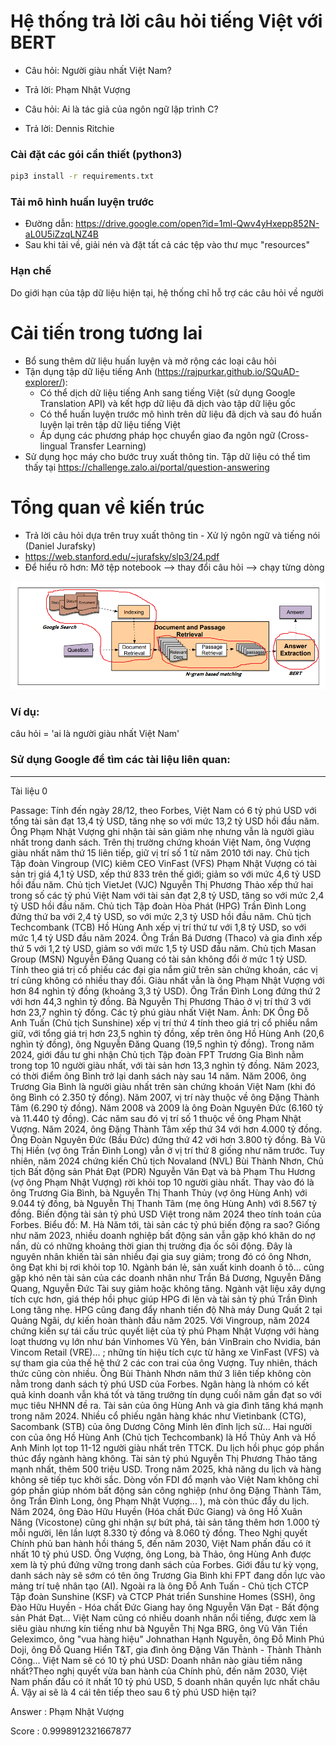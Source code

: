 # Hệ thống trả lời câu hỏi tiếng Việt với BERT

- Câu hỏi: Người giàu nhất Việt Nam?
- Trả lời: Phạm Nhật Vượng

- Câu hỏi: Ai là tác giả của ngôn ngữ lập trình C?
- Trả lời: Dennis Ritchie

### Cài đặt các gói cần thiết (python3)
```bash
pip3 install -r requirements.txt
```

### Tải mô hình huấn luyện trước
- Đường dẫn: https://drive.google.com/open?id=1ml-Qwv4yHxepp852N-aL0U5iZzqLNZ4B
- Sau khi tải về, giải nén và đặt tất cả các tệp vào thư mục "resources"

### Hạn chế
Do giới hạn của tập dữ liệu hiện tại, hệ thống chỉ hỗ trợ các câu hỏi về người

# Cải tiến trong tương lai
 - Bổ sung thêm dữ liệu huấn luyện và mở rộng các loại câu hỏi
 - Tận dụng tập dữ liệu tiếng Anh (https://rajpurkar.github.io/SQuAD-explorer/):
     - Có thể dịch dữ liệu tiếng Anh sang tiếng Việt (sử dụng Google Translation API) và kết hợp dữ liệu đã dịch vào tập dữ liệu gốc
     - Có thể huấn luyện trước mô hình trên dữ liệu đã dịch và sau đó huấn luyện lại trên tập dữ liệu tiếng Việt
     - Áp dụng các phương pháp học chuyển giao đa ngôn ngữ (Cross-lingual Transfer Learning)
 - Sử dụng học máy cho bước truy xuất thông tin. Tập dữ liệu có thể tìm thấy tại https://challenge.zalo.ai/portal/question-answering

# Tổng quan về kiến trúc
 - Trả lời câu hỏi dựa trên truy xuất thông tin - Xử lý ngôn ngữ và tiếng nói (Daniel Jurafsky)
 - https://web.stanford.edu/~jurafsky/slp3/24.pdf
 - Để hiểu rõ hơn: Mở tệp notebook --> thay đổi câu hỏi --> chạy từng dòng
 
<img src="Framework.png">


### Ví dụ:

câu hỏi = 'ai là người giàu nhất Việt Nam'

### Sử dụng Google để tìm các tài liệu liên quan:
----------------------------------------------
Tài liệu 0

Passage: Tính đến ngày 28/12, theo Forbes, Việt Nam có 6 tỷ phú USD với tổng tài sản đạt 13,4 tỷ USD, tăng nhẹ so với mức 13,2 tỷ USD hồi đầu năm. Ông Phạm Nhật Vượng ghi nhận tài sản giảm nhẹ nhưng vẫn là người giàu nhất trong danh sách. Trên thị trường chứng khoán Việt Nam, ông Vượng giàu nhất năm thứ 15 liên tiếp, giữ vị trí số 1 từ năm 2010 tới nay. Chủ tịch Tập đoàn Vingroup (VIC) kiêm CEO VinFast (VFS) Phạm Nhật Vượng có tài sản trị giá 4,1 tỷ USD, xếp thứ 833 trên thế giới; giảm so với mức 4,6 tỷ USD hồi đầu năm. Chủ tịch VietJet (VJC) Nguyễn Thị Phương Thảo xếp thứ hai trong số các tỷ phú Việt Nam với tài sản đạt 2,8 tỷ USD, tăng so với mức 2,4 tỷ USD hồi đầu năm. Chủ tịch Tập đoàn Hòa Phát (HPG) Trần Đình Long đứng thứ ba với 2,4 tỷ USD, so với mức 2,3 tỷ USD hồi đầu năm. Chủ tịch Techcombank (TCB) Hồ Hùng Anh xếp vị trí thứ tư với 1,8 tỷ USD, so với mức 1,4 tỷ USD đầu năm 2024. Ông Trần Bá Dương (Thaco) và gia đình xếp thứ 5 với 1,2 tỷ USD, giảm so với mức 1,5 tỷ USD đầu năm. Chủ tịch Masan Group (MSN) Nguyễn Đăng Quang có tài sản không đổi ở mức 1 tỷ USD. Tính theo giá trị cổ phiếu các đại gia nắm giữ trên sàn chứng khoán, các vị trí cũng không có nhiều thay đổi. Giàu nhất vẫn là ông Phạm Nhật Vượng với hơn 84 nghìn tỷ đồng (khoảng 3,3 tỷ USD). Ông Trần Đình Long đứng thứ 2 với hơn 44,3 nghìn tỷ đồng. Bà Nguyễn Thị Phương Thảo ở vị trí thứ 3 với hơn 23,7 nghìn tỷ đồng. Các tỷ phú giàu nhất Việt Nam. Ảnh: DK Ông Đỗ Anh Tuấn (Chủ tịch Sunshine) xếp vị trí thứ 4 tính theo giá trị cổ phiếu nắm giữ, với tổng giá trị hơn 23,5 nghìn tỷ đồng, xếp trên ông Hồ Hùng Anh (20,6 nghìn tỷ đồng), ông Nguyễn Đăng Quang (19,5 nghìn tỷ đồng). Trong năm 2024, giới đầu tư ghi nhận Chủ tịch Tập đoàn FPT Trương Gia Bình nằm trong top 10 người giàu nhất, với tài sản hơn 13,3 nghìn tỷ đồng. Năm 2023, có thời điểm ông Bình trở lại danh sách này sau 14 năm. Năm 2006, ông Trương Gia Bình là người giàu nhất trên sàn chứng khoán Việt Nam (khi đó ông Bình có 2.350 tỷ đồng). Năm 2007, vị trí này thuộc về ông Đặng Thành Tâm (6.290 tỷ đồng). Năm 2008 và 2009 là ông Đoàn Nguyên Đức (6.160 tỷ và 11.440 tỷ đồng). Các năm sau đó vị trí số 1 thuộc về ông Phạm Nhật Vượng. Năm 2024, ông Đặng Thành Tâm xếp thứ 34 với hơn 4.000 tỷ đồng. Ông Đoàn Nguyên Đức (Bầu Đức) đứng thứ 42 với hơn 3.800 tỷ đồng. Bà Vũ Thị Hiền (vợ ông Trần Đình Long) vẫn ở vị trí thứ 8 giống như năm trước. Tuy nhiên, năm 2024 chứng kiến Chủ tịch Novaland (NVL) Bùi Thành Nhơn, Chủ tịch Bất động sản Phát Đạt (PDR) Nguyễn Văn Đạt và bà Phạm Thu Hương (vợ ông Phạm Nhật Vượng) rời khỏi top 10 người giàu nhất. Thay vào đó là ông Trương Gia Bình, bà Nguyễn Thị Thanh Thủy (vợ ông Hùng Anh) với 9.044 tỷ đồng, bà Nguyễn Thị Thanh Tâm (mẹ ông Hùng Anh) với 8.567 tỷ đồng. Biến động tài sản tỷ phú USD Việt trong năm 2024 theo tính toán của Forbes. Biểu đồ: M. Hà Năm tới, tài sản các tỷ phú biến động ra sao? Giống như năm 2023, nhiều doanh nghiệp bất động sản vẫn gặp khó khăn do nợ nần, dù có những khoảng thời gian thị trường địa ốc sôi động. Đây là nguyên nhân khiến tài sản nhiều đại gia suy giảm; trong đó có ông Nhơn, ông Đạt khi bị rơi khỏi top 10. Ngành bán lẻ, sản xuất kinh doanh ô tô... cũng gặp khó nên tài sản của các doanh nhân như Trần Bá Dương, Nguyễn Đăng Quang, Nguyễn Đức Tài suy giảm hoặc không tăng. Ngành vật liệu xây dựng tích cực hơn, giá thép hồi phục giúp HPG đi lên và tài sản tỷ phú Trần Đình Long tăng nhẹ. HPG cũng đang đẩy nhanh tiến độ Nhà máy Dung Quất 2 tại Quảng Ngãi, dự kiến hoàn thành đầu năm 2025. Với Vingroup, năm 2024 chứng kiến sự tái cấu trúc quyết liệt của tỷ phú Phạm Nhật Vượng với hàng loạt thương vụ lớn như bán Vinhomes Vũ Yên, bán VinBrain cho Nvidia, bán Vincom Retail (VRE)... ; những tín hiệu tích cực từ hãng xe VinFast (VFS) và sự tham gia của thế hệ thứ 2 các con trai của ông Vượng. Tuy nhiên, thách thức cũng còn nhiều. Ông Bùi Thành Nhơn năm thứ 3 liên tiếp không còn nằm trong danh sách tỷ phú USD của Forbes. Ngân hàng là nhóm có kết quả kinh doanh vẫn khá tốt và tăng trưởng tín dụng cuối năm gần đạt so với mục tiêu NHNN đề ra. Tài sản của ông Hùng Anh và gia đình tăng khá mạnh trong năm 2024. Nhiều cổ phiếu ngân hàng khác như Vietinbank (CTG), Sacombank (STB) của ông Dương Công Minh lên đỉnh lịch sử... Hai người con của ông Hồ Hùng Anh (Chủ tịch Techcombank) là Hồ Thủy Anh và Hồ Anh Minh lọt top 11-12 người giàu nhất trên TTCK. Du lịch hồi phục góp phần thúc đẩy ngành hàng không. Tài sản tỷ phú Nguyễn Thị Phương Thảo tăng mạnh nhất, thêm 500 triệu USD. Trong năm 2025, khả năng du lịch và hàng không sẽ tiếp tục khởi sắc. Dòng vốn FDI đổ mạnh vào Việt Nam không chỉ góp phần giúp nhóm bất động sản công nghiệp (như ông Đặng Thành Tâm, ông Trần Đình Long, ông Phạm Nhật Vượng... ), mà còn thúc đẩy du lịch. Năm 2024, ông Đào Hữu Huyền (Hóa chất Đức Giang) và ông Hồ Xuân Năng (Vicostone) cũng ghi nhận sự bứt phá, tài sản tăng thêm hơn 1.000 tỷ mỗi người, lên lần lượt 8.330 tỷ đồng và 8.060 tỷ đồng. Theo Nghị quyết Chính phủ ban hành hồi tháng 5, đến năm 2030, Việt Nam phấn đấu có ít nhất 10 tỷ phú USD. Ông Vượng, ông Long, bà Thảo, ông Hùng Anh được xem là tỷ phú đứng vững trong danh sách của Forbes. Giới đầu tư kỳ vọng, danh sách này sẽ sớm có tên ông Trương Gia Bình khi FPT đang dồn lực vào mảng trí tuệ nhân tạo (AI). Ngoài ra là ông Đỗ Anh Tuấn - Chủ tịch CTCP Tập đoàn Sunshine (KSF) và CTCP Phát triển Sunshine Homes (SSH), ông Đào Hữu Huyền - Hóa chất Đức Giang hay ông Nguyễn Văn Đạt - Bất động sản Phát Đạt... Việt Nam cũng có nhiều doanh nhân nổi tiếng, được xem là siêu giàu nhưng kín tiếng như bà Nguyễn Thị Nga BRG, ông Vũ Văn Tiền Geleximco, ông "vua hàng hiệu" Johnathan Hạnh Nguyễn, ông Đỗ Minh Phú Doji, ông Đỗ Quang Hiển T&T, gia đình ông Đặng Văn Thành - Thành Thành Công... Việt Nam sẽ có 10 tỷ phú USD: Doanh nhân nào giàu tiềm năng nhất?Theo nghị quyết vừa ban hành của Chính phủ, đến năm 2030, Việt Nam phấn đấu có ít nhất 10 tỷ phú USD, 5 doanh nhân quyền lực nhất châu Á. Vậy ai sẽ là 4 cái tên tiếp theo sau 6 tỷ phú USD hiện tại?

Answer : Phạm Nhật Vượng

Score : 0.9998912321667877
